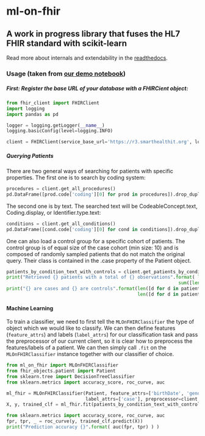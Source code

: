 # ml-on-fhir

## A work in progress library that fuses the HL7 FHIR standard with scikit-learn

Read more about internals and extendability in the [readthedocs](https://ml-on-fhir.readthedocs.io/en/latest/).

### Usage (taken from [our demo notebook](https://github.com/chrisby/ml-on-fhir/blob/master/src/Demo.ipynb))

##### First: Register the base URL of your database with a FHIRCient object:

```python
from fhir_client import FHIRClient
import logging
import pandas as pd

logger = logging.getLogger(__name__)
logging.basicConfig(level=logging.INFO)

client = FHIRClient(service_base_url='https://r3.smarthealthit.org', logger=logger)
```

##### Querying Patients
There are two general ways of searching for patients with specific properties.
The first one is to search by coding system:
```python
procedures = client.get_all_procedures()
pd.DataFrame([prod.code['coding'][0] for prod in procedures]).drop_duplicates().sort_values(by=['display']).head()
```

The second one is by text. The searched text will be CodeableConcept.text, Coding.display, or Identifier.type.text:
```python
conditions = client.get_all_conditions()
pd.DataFrame([cond.code['coding'][0] for cond in conditions]).drop_duplicates(subset=['display']).sort_values(by='display', ascending=True).head()
```

One can also load a control group for a specific cohort of patients. The control group is of equal size of the case cohort (min size: 10) and is composed of randomly sampled patients that do not match the original query. Their class is contained in the .case property of the Patient object.
```python
patients_by_condition_text_with_controls = client.get_patients_by_condition_text("Abdominal pain", controls=True)
print("Retrieved {} patients with a total of {} observations".format( len(patients_by_condition_text_with_controls), 
                                                               sum([len(pat.observations) for pat in patients_by_condition_text_with_controls])))
print("{} are cases and {} are controls".format(len([d for d in patients_by_condition_text_with_controls if d.case]), 
                                                len([d for d in patients_by_condition_text_with_controls if not d.case])))
```

#### Machine Learning
To train a classifier, we need to first tell the `MLOnFHIRClassifier` the type of object which we would like to classify. We can then define features (`feature_attrs`) and labels (`label_attrs`) for our classification task and pass the preprocessor of our current client, so it is clear how to preprocess the features/labels of a patient. We can then simply call `.fit` on the `MLOnFHIRClassifier` instance together with our classifier of choice.

```python
from ml_on_fhir import MLOnFHIRClassifier
from fhir_objects.patient import Patient
from sklearn.tree import DecisionTreeClassifier
from sklearn.metrics import accuracy_score, roc_curve, auc

ml_fhir = MLOnFHIRClassifier(Patient, feature_attrs=['birthDate', 'gender'],
                             label_attrs=['case'], preprocessor=client.preprocessor)
X, y, trained_clf = ml_fhir.fit(patients_by_condition_text_with_controls, DecisionTreeClassifier())

from sklearn.metrics import accuracy_score, roc_curve, auc
fpr, tpr, _ = roc_curve(y, trained_clf.predict(X))
print("Prediction accuracy {}".format( auc(fpr, tpr) ) )
```
